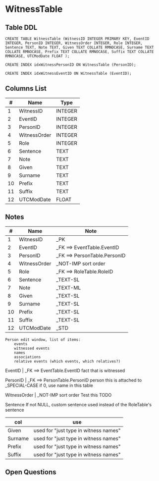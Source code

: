 # WitnessTable

## Table DDL

```
CREATE TABLE WitnessTable (WitnessID INTEGER PRIMARY KEY, EventID INTEGER, PersonID INTEGER, WitnessOrder INTEGER, Role INTEGER, Sentence TEXT, Note TEXT, Given TEXT COLLATE RMNOCASE, Surname TEXT COLLATE RMNOCASE, Prefix TEXT COLLATE RMNOCASE, Suffix TEXT COLLATE RMNOCASE, UTCModDate FLOAT );

CREATE INDEX idxWitnessPersonID ON WitnessTable (PersonID);

CREATE INDEX idxWitnessEventID ON WitnessTable (EventID);
```

## Columns List

| #   | Name         | Type    |
| --- | ------------ | ------- |
| 1   | WitnessID    | INTEGER |
| 2   | EventID      | INTEGER |
| 3   | PersonID     | INTEGER |
| 4   | WitnessOrder | INTEGER |
| 5   | Role         | INTEGER |
| 6   | Sentence     | TEXT    |
| 7   | Note         | TEXT    |
| 8   | Given        | TEXT    |
| 9   | Surname      | TEXT    |
| 10  | Prefix       | TEXT    |
| 11  | Suffix       | TEXT    |
| 12  | UTCModDate   | FLOAT   |

## Notes

| #   | Name         | Note                         |
| --- | ------------ | ---------------------------- |
| 1   | WitnessID    | _PK                          |
| 2   | EventID      | _FK ==> EventTable.EventID   |
| 3   | PersonID     | _FK ==> PersonTable.PersonID |
| 4   | WitnessOrder | _NOT-IMP        sort order   |
| 5   | Role         | _FK ==> RoleTable.RoleID     |
| 6   | Sentence     | _TEXT-SL                     |
| 7   | Note         | _TEXT-ML                     |
| 8   | Given        | _TEXT-SL                     |
| 9   | Surname      | _TEXT-SL                     |
| 10  | Prefix       | _TEXT-SL                     |
| 11  | Suffix       | _TEXT-SL                     |
| 12  | UTCModDate   | _STD                         |


````
Person edit window, list of items:
    events
    witnessed events
    names
    associations
    relative events (which events, which relatives?)

````

EventID       | _FK ==> EventTable.EventID   fact that is witnessed

PersonID      | _FK ==> PersonTable.PersonID  person this is attached to\
_SPECIAL-CASE if 0, use name in this table

WitnessOrder  | _NOT-IMP        sort order  Test this TODO

Sentence      If not NULL, custom sentence used instead of the RoleTable's sentence



| col     | use                                   |
| ------- | ------------------------------------- |
| Given   | used for "just type in witness names" |
| Surname | used for "just type in witness names" |
| Prefix  | used for "just type in witness names" |
| Suffix  | used for "just type in witness names" |


## Open Questions


